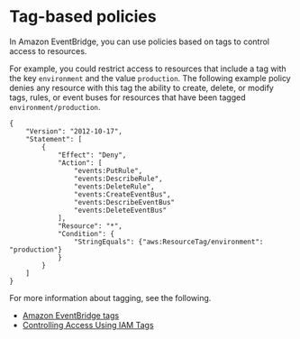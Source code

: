 # Tag\-based policies<a name="eb-tag-policies"></a>

In Amazon EventBridge, you can use policies based on tags to control access to resources\. 

For example, you could restrict access to resources that include a tag with the key `environment` and the value `production`\. The following example policy denies any resource with this tag the ability to create, delete, or modify tags, rules, or event buses for resources that have been tagged `environment/production`\.

```
{
    "Version": "2012-10-17",
    "Statement": [
        {
            "Effect": "Deny",
            "Action": [
                "events:PutRule",
                "events:DescribeRule",
                "events:DeleteRule",
                "events:CreateEventBus",
                "events:DescribeEventBus"
                "events:DeleteEventBus"
            ],
            "Resource": "*",
            "Condition": {
                "StringEquals": {"aws:ResourceTag/environment": "production"}
            }
        }
    ]
}
```

For more information about tagging, see the following\.
+ [Amazon EventBridge tags](eb-tagging.md)
+ [Controlling Access Using IAM Tags](https://docs.aws.amazon.com/IAM/latest/UserGuide/access_iam-tags.html)